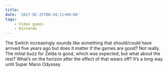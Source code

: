 ```yaml
---
title:
date: '2017-02-25T00:34:11+00:00'
tags:
    - Video games
    - Nintendo
---
```


The Switch increasingly sounds like something that should/could have arrived five years ago but does it matter if the games are good? Not really. The initial buzz for Zelda is good, which was expected, but what about the rest? What’s on the horizon after the effect of that wears off? It’s a long way until Super Mario Odyssey.